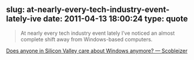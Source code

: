 slug: at-nearly-every-tech-industry-event-lately-ive
date: 2011-04-13 18:00:24
type: quote
---

> At nearly every tech industry event lately I’ve noticed an almost complete shift away from Windows-based computers.

[Does anyone in Silicon Valley care about Windows anymore? — Scobleizer](http://scobleizer.com/2011/04/12/does-anyone-in-silicon-valley-care-about-windows-anymore/)
